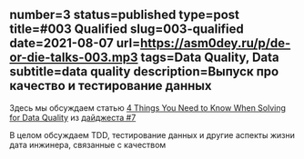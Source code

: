 number=3
status=published
type=post
title=#003 Qualified
slug=003-qualified
date=2021-08-07
url=https://asm0dey.ru/p/de-or-die-talks-003.mp3
tags=Data Quality, Data
subtitle=data quality
description=Выпуск про качество и тестирование данных
---

Здесь мы обсуждаем статью [4 Things You Need to Know When Solving for Data Quality](https://towardsdatascience.com/4-things-you-need-to-know-when-solving-for-data-quality-4abf6d31b2c9) из [дайджеста #7](https://digest.deordie.org/08_4_things_and_5_more_reasons/)

В целом обсуждаем TDD, тестирование данных и другие аспекты жизни дата инжинера, связанные с качеством
